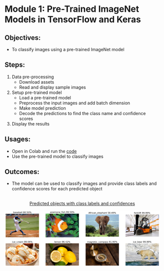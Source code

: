 # Module 1: Pre-Trained ImageNet Models in TensorFlow and Keras

## Objectives:
- To classify images using a pre-trained ImageNet model

## Steps:
1. Data pre-processing
    - Download assets
    - Read and display sample images
2. Setup pre-trained model
    - Load a pre-trained model
    - Preprocess the input images and add batch dimension
    - Make model prediction
    - Decode the predictions to find the class name and confidence scores
3. Display the results

## Usages:
- Open in Colab and run the [code](https://colab.research.google.com/github/OCR-tech/OCR-tech/blob/main/M1_Pretrained_ImageNet_Models/Module_1_Pretrained_ImageNet_Models.ipynb)
- Use the pre-trained model to classify images

## Outcomes:
- The model can be used to classify images and provide class labels and confidence scores for each predicted object
<br><br>

<p align="center" style="text-decoration: underline;">Predicted objects with class labels and confidences</p>

![Alt text](https://github.com/OCR-tech/OCR-tech/blob/main/docs/img/module_ml1a.png)
<br>
